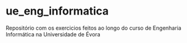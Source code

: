 # ue_eng_informatica
Repositório com os exercicios feitos ao longo do curso de Engenharia Informática na Universidade de Évora
